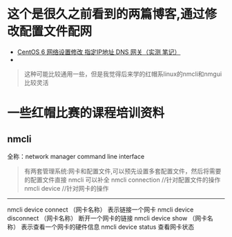 # 这个是很久之前看到的两篇博客,通过修改配置文件配网

- [CentOS 6 网络设置修改 指定IP地址 DNS 网关（实测 笔记）](http://www.cnblogs.com/vicowong/archive/2011/04/23/2025545.html)
- [](https://blog.csdn.net/wendelee/article/details/17339835)


> 这种可能比较通用一些，但是我觉得后来学的红帽系linux的nmcli和nmgui比较灵活


# 一些红帽比赛的课程培训资料

## nmcli
全称：network manager command line interface
> 有两套管理系统:网卡和配置文件,可以预先设置多套配置文件，然后将需要的配置文件直接
nmcli 可以补全
nmcli connection //针对配置文件的操作
nmcli device  //针对网卡的操作
-----------------------------------------
nmcli device connect （网卡名称） 表示链接一个网卡
nmcli device disconnect （网卡名称） 断开一个网卡的链接
nmcli device show （网卡名称） 表示查看一个网卡的硬件信息
nmcli device status 查看网卡状态
